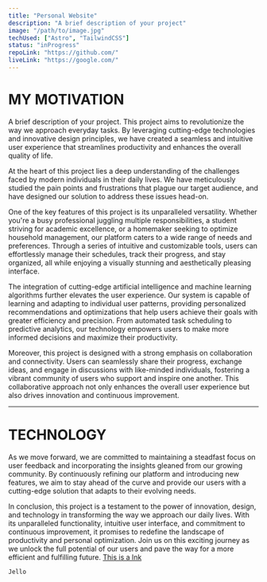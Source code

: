 ```yaml
---
title: "Personal Website"
description: "A brief description of your project"
image: "/path/to/image.jpg"
techUsed: ["Astro", "TailwindCSS"]
status: "inProgress"
repoLink: "https://github.com/"
liveLink: "https://google.com/"
---
```


# MY MOTIVATION

A brief description of your project. This project aims to revolutionize the way we approach everyday tasks. By leveraging cutting-edge technologies and innovative design principles, we have created a seamless and intuitive user experience that streamlines productivity and enhances the overall quality of life.

At the heart of this project lies a deep understanding of the challenges faced by modern individuals in their daily lives. We have meticulously studied the pain points and frustrations that plague our target audience, and have designed our solution to address these issues head-on.

One of the key features of this project is its unparalleled versatility. Whether you're a busy professional juggling multiple responsibilities, a student striving for academic excellence, or a homemaker seeking to optimize household management, our platform caters to a wide range of needs and preferences. Through a series of intuitive and customizable tools, users can effortlessly manage their schedules, track their progress, and stay organized, all while enjoying a visually stunning and aesthetically pleasing interface.

The integration of cutting-edge artificial intelligence and machine learning algorithms further elevates the user experience. Our system is capable of learning and adapting to individual user patterns, providing personalized recommendations and optimizations that help users achieve their goals with greater efficiency and precision. From automated task scheduling to predictive analytics, our technology empowers users to make more informed decisions and maximize their productivity.

Moreover, this project is designed with a strong emphasis on collaboration and connectivity. Users can seamlessly share their progress, exchange ideas, and engage in discussions with like-minded individuals, fostering a vibrant community of users who support and inspire one another. This collaborative approach not only enhances the overall user experience but also drives innovation and continuous improvement.

---

# TECHNOLOGY

As we move forward, we are committed to maintaining a steadfast focus on user feedback and incorporating the insights gleaned from our growing community. By continuously refining our platform and introducing new features, we aim to stay ahead of the curve and provide our users with a cutting-edge solution that adapts to their evolving needs.

In conclusion, this project is a testament to the power of innovation, design, and technology in transforming the way we approach our daily lives. With its unparalleled functionality, intuitive user interface, and commitment to continuous improvement, it promises to redefine the landscape of productivity and personal optimization. Join us on this exciting journey as we unlock the full potential of our users and pave the way for a more efficient and fulfilling future. [This is a lnk]("https://google.com")

```
Jello
```
